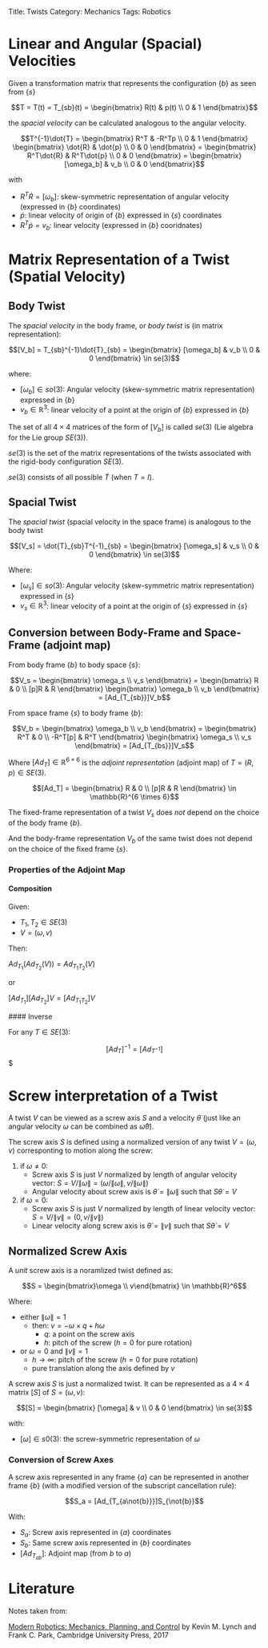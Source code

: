 Title: Twists
Category: Mechanics
Tags: Robotics

# Linear and Angular (Spacial) Velocities

Given a transformation matrix that represents the configuration $\{b\}$ as seen from $\{s\}$

$$T = T(t) = T_{sb}(t) = \begin{bmatrix} R(t) & p(t) \\ 0 & 1 \end{bmatrix}$$

the *spacial velocity* can be calculated analogous to the angular velocity.

$$T^{-1}\dot{T} =
\begin{bmatrix}
R^T & -R^Tp \\
0 & 1
\end{bmatrix}
\begin{bmatrix}
\dot{R} & \dot{p} \\
0 & 0
\end{bmatrix} =
\begin{bmatrix}
R^T\dot{R} & R^T\dot{p} \\
0 & 0
\end{bmatrix} =
\begin{bmatrix}
[\omega_b] & v_b \\
0 & 0
\end{bmatrix}$$

with

- $R^T\dot{R} = [\omega_b]$: skew-symmetric representation of angular velocity (expressed in $\{b\}$ coordinates)
- $\dot{p}$: linear velocity of origin of $\{b\}$ expressed in $\{s\}$ coordinates
- $R^T\dot{p} = v_b$: linear velocity (expressed in $\{b\}$ cooridnates)


# Matrix Representation of a Twist (Spatial Velocity)

## Body Twist

The *spacial velocity* in the body frame, or *body twist* is (in matrix representation):

$$[V_b] = T_{sb}^{-1}\dot{T}_{sb} = 
\begin{bmatrix}
[\omega_b] & v_b \\
0 & 0
\end{bmatrix}
\in se(3)$$

where:

- $[\omega_b] \in so(3)$: Angular velocity (skew-symmetric matrix representation) expressed in $\{b\}$
- $v_b \in \mathbb{R}^3$: linear velocity of a point at the origin of $\{b\}$ expressed in $\{b\}$

The set of all $4 \times 4$ matrices of the form of $[V_b]$ is called $se(3)$ (Lie algebra for the Lie group $SE(3)$).

$se(3)$ is the set of the matrix representations of the twists associated with the rigid-body configuration $SE(3)$.

$se(3)$ consists of all possible $\dot{T}$ (when $T= I$).

## Spacial Twist

The *spacial twist* (spacial velocity in the space frame) is analogous to the body twist 

$$[V_s] = \dot{T}_{sb}T^{-1}_{sb} = 
\begin{bmatrix}
[\omega_s] & v_s \\
0 & 0
\end{bmatrix}
\in se(3)$$

Where:

- $[\omega_s] \in so(3)$: Angular velocity (skew-symmetric matrix representation) expressed in $\{s\}$
- $v_s \in \mathbb{R}^3$: linear velocity of a point at the origin of $\{s\}$ expressed in $\{s\}$

## Conversion between Body-Frame and Space-Frame (adjoint map)


From body frame $\{b\}$ to body space $\{s\}$:

$$V_s =
\begin{bmatrix}
\omega_s \\
v_s
\end{bmatrix} =
\begin{bmatrix}
R & 0 \\
[p]R & R
\end{bmatrix}
\begin{bmatrix}
\omega_b \\
v_b
\end{bmatrix} =
[Ad_{T_{sb}}]V_b$$

From space frame $\{s\}$ to body frame $\{b\}$:

$$V_b =
\begin{bmatrix}
\omega_b \\
v_b
\end{bmatrix} =
\begin{bmatrix}
R^T & 0 \\
-R^T[p] & R^T
\end{bmatrix}
\begin{bmatrix}
\omega_s \\
v_s
\end{bmatrix} =
[Ad_{T_{bs}}]V_s$$

Where $[Ad_T] \in \mathbb{R}^{6 \times 6}$ is the *adjoint representation* (adjoint map) of $T = (R,p) \in SE(3)$.

$$[Ad_T] = \begin{bmatrix}
R & 0 \\
[p]R & R
\end{bmatrix} \in \mathbb{R}^{6 \times 6}$$

The fixed-frame representation of a twist $V_s$ does *not* depend on the choice of the body frame $\{b\}$.

And the body-frame representation $V_b$ of the same twist does not depend on the choice of the fixed frame $\{s\}$.

### Properties of the Adjoint Map

#### Composition
Given:

- $T_1, T_2 \in SE(3)$
- $V = (\omega, v)$

Then:

$Ad_{T_1}(Ad_{T_2}(V)) = Ad_{T_1T_2}(V)$

or

$[Ad_{T_1}][Ad_{T_2}]V = [Ad_{T_1T_2}]V$

#### Inverse

For any $T \in SE(3)$:

$$[Ad_T]^{-1} = [Ad_{T^{-1}}]$$$


# Screw interpretation of a Twist

A twist $V$ can be viewed as a screw axis $S$ and a velocity $\dot{\theta}$ (just like an angular velocity $\omega$ can be combined as $\hat{\omega}\dot{\theta}$).

The screw axis $S$ is defined using a normalized version of any twist $V = (\omega, v)$ corresponting to motion along the screw:

1. if $\omega \neq 0$:
    - Screw axis $S$ is just $V$ normalized by length of angular velocity vector:  $S = V / \left\| \omega \right\| = (\omega/\left\| \omega \right\|, v/\left\| \omega \right\|)$
    - Angular velocity about screw axis is $\dot{\theta} = \left\| \omega \right\|$ such that $S\dot{\theta} = V$
2. if $\omega = 0$:
    - Screw axis $S$ is just $V$ normalized by length of linear velocity vector:  $S = V / \left\| v \right\| = (0, v/\left\| v \right\|)$
    - Linear velocity along screw axis is $\dot{\theta} = \left\| v \right\|$ such that $S\dot{\theta} = V$


## Normalized Screw Axis

A *unit* screw axis is a noramlized twist defined as:

$$S = \begin{bmatrix}\omega \\ v\end{bmatrix} \in \mathbb{R}^6$$

Where:

- either $\left\| \omega \right\| = 1$
  - then: $v = -\omega \times q + h\omega$
    - $q$: a point on the screw axis
    - $h$: pitch of the screw ($h=0$ for pure rotation)
- or $\omega = 0$ and $\left\| v \right\| = 1$
    - $h \to \infty$: pitch of the screw ($h=0$ for pure rotation)
    - pure translation along the axis defined by $v$

A screw axis $S$ is just a normalized twist. It can be represented as a $4 \times 4$ matrix $[S]$ of $S = (\omega, v)$:


$$[S] =
\begin{bmatrix}
[\omega] & v \\
0 & 0
\end{bmatrix}
\in se(3)$$

with:

- $[\omega] \in s0(3)$: the screw-symmetric representation of $\omega$


### Conversion of Screw Axes

A screw axis represented in any frame $\{a\}$ can be represented in another frame $\{b\}$ (with a modified version of the subscript cancellation rule):

$$S_a = [Ad_{T_{a\not{b}}}]S_{\not{b}}$$

With:

- $S_a$: Screw axis represented in $\{a\}$ coordinates
- $S_b$: Same screw axis represented in $\{b\}$ coordinates
- $[Ad_{T_{ab}}]$: Adjoint map (from $b$ to $a$)


# Literature

Notes taken from:

[Modern Robotics: Mechanics, Planning, and Control](http://hades.mech.northwestern.edu/index.php/Modern_Robotics) by Kevin M. Lynch and Frank C. Park, Cambridge University Press, 2017
